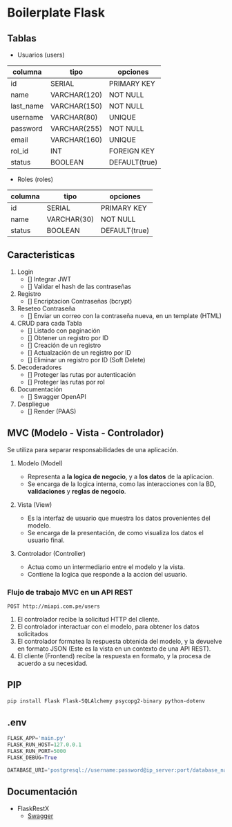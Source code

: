 # Boilerplate Flask

## Tablas

- Usuarios (users)

| columna   | tipo         | opciones      |
| --------- | ------------ | ------------- |
| id        | SERIAL       | PRIMARY KEY   |
| name      | VARCHAR(120) | NOT NULL      |
| last_name | VARCHAR(150) | NOT NULL      |
| username  | VARCHAR(80)  | UNIQUE        |
| password  | VARCHAR(255) | NOT NULL      |
| email     | VARCHAR(160) | UNIQUE        |
| rol_id    | INT          | FOREIGN KEY   |
| status    | BOOLEAN      | DEFAULT(true) |

- Roles (roles)

| columna | tipo        | opciones      |
| ------- | ----------- | ------------- |
| id      | SERIAL      | PRIMARY KEY   |
| name    | VARCHAR(30) | NOT NULL      |
| status  | BOOLEAN     | DEFAULT(true) |

## Caracteristicas

1. Login
   - [] Integrar JWT
   - [] Validar el hash de las contraseñas
2. Registro
   - [] Encriptacion Contraseñas (bcrypt)
3. Reseteo Contraseña
   - [] Enviar un correo con la contraseña nueva, en un template (HTML)
4. CRUD para cada Tabla
   - [] Listado con paginación
   - [] Obtener un registro por ID
   - [] Creación de un registro
   - [] Actualzación de un registro por ID
   - [] Eliminar un registro por ID (Soft Delete)
5. Decoderadores
   - [] Proteger las rutas por autenticación
   - [] Proteger las rutas por rol
6. Documentación
   - [] Swagger OpenAPI
7. Despliegue
   - [] Render (PAAS)

## MVC (Modelo - Vista - Controlador)

Se utiliza para separar responsabilidades de una aplicación.

1. Modelo (Model)

   - Representa a **la logica de negocio**, y a **los datos** de la aplicacion.
   - Se encarga de la logica interna, como las interacciones con la BD, **validaciones** y **reglas de negocio**.

2. Vista (View)

   - Es la interfaz de usuario que muestra los datos provenientes del modelo.
   - Se encarga de la presentación, de como visualiza los datos el usuario final.

3. Controlador (Controller)
   - Actua como un intermediario entre el modelo y la vista.
   - Contiene la logica que responde a la accion del usuario.

### Flujo de trabajo MVC en un API REST

```curl
POST http://miapi.com.pe/users
```

1. El controlador recibe la solicitud HTTP del cliente.
2. El controlador interactuar con el modelo, para obtener los datos solicitados
3. El controlador formatea la respuesta obtenida del modelo, y la devuelve en formato JSON (Este es la vista en un contexto de una API REST).
4. El cliente (Frontend) recibe la respuesta en formato, y la procesa de acuerdo a su necesidad.

## PIP

```sh
pip install Flask Flask-SQLAlchemy psycopg2-binary python-dotenv
```

## .env

```py
FLASK_APP='main.py'
FLASK_RUN_HOST=127.0.0.1
FLASK_RUN_PORT=5000
FLASK_DEBUG=True

DATABASE_URI='postgresql://username:password@ip_server:port/database_name'
```

## Documentación

- FlaskRestX
  - [Swagger](https://flask-restx.readthedocs.io/en/latest/swagger.html)
